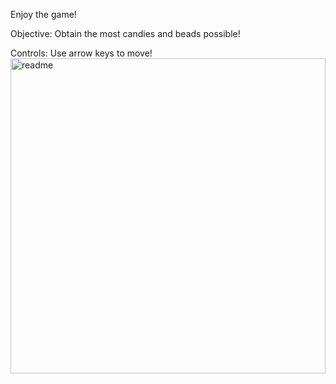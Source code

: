 Enjoy the game!

Objective:
Obtain the most candies and beads possible!

Controls:
Use arrow keys to move!
<img width="504" alt="readme" src="https://user-images.githubusercontent.com/97473935/167694319-033ee205-5457-4c9f-aa7a-50313e6a425a.PNG">

